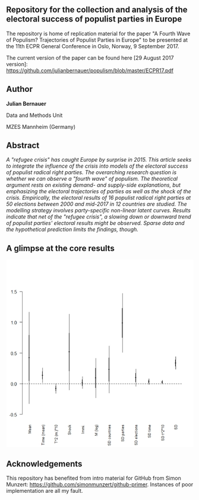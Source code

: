 ## Repository for the collection and analysis of the electoral success of populist parties in Europe 

The repository is home of replication material for the paper "A Fourth Wave of Populism? Trajectories of Populist Parties in Europe" to be presented at the 11th ECPR General Conference in Oslo, Norway, 9 September 2017.

The current version of the paper can be found here [29 August 2017 version]: https://github.com/julianbernauer/populism/blob/master/ECPR17.pdf

## Author
**Julian Bernauer**

Data and Methods Unit 

MZES Mannheim (Germany) 

## Abstract
*A "refugee crisis" has caught Europe by surprise in 2015. This article seeks to integrate the influence of the crisis into models of the electoral success of populist radical right parties. The overarching research question is whether we can observe a "fourth wave" of populism. The theoretical argument rests on existing demand- and supply-side explanations, but emphasizing the electoral trajectories of parties as well as the shock of the crisis. Empirically, the electoral results of 16 populist radical right parties at 50 elections between 2000 and mid-2017 in 12 countries are studied. The modelling strategy involves party-specific non-linear latent curves. Results indicate that net of the "refugee crisis", a slowing down or downward trend of populist parties' electoral results might be observed. Sparse data and the hypothetical prediction limits the findings, though.*   

## A glimpse at the core results
![Model of electoral success of populist parties](figures/Fig5.jpeg)


## Acknowledgements
This repository has benefited from intro material for GitHub from Simon Munzert:
https://github.com/simonmunzert/github-primer. Instances of poor implementation are all my fault. 
